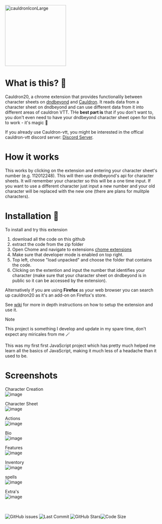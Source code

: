 <img src="https://github.com/Jamster3000/cauldron20/assets/148760154/29aacd8f-604f-43f4-a758-3635c2c32ac6" alt="cauldronIconLarge" width="200" />

# What is this? 🔮

Cauldron20, a chrome extension that provides functionalily between character sheets on [dndbeyond](https://www.dndbeyond.com/) and [Cauldron](https://www.cauldron-vtt.net). It reads data from a character sheet on dndbeyond and can use different data from it into different areas of cauldron VTT. THe **best part is** that if you don't want to, you don't even need to have your dndbeyond character sheet open for this to work - it's magic 🌟 

If you already use Cauldron-vtt, you might be interested in the offical cauldron-vtt discord server: [Discord Server](https://discord.gg/wNRk4qbwXz).

# How it works
This works by clicking on the extension and entering your character sheet's number (e.g. 112012248). This will then use dndbeyond's api for character sheets. It will remember your character so this will be a one time input. If you want to use a different character just input a new number and your old character will be replaced with the new one (there are plans for mulitple characters).

# Installation 🚀
To install and try this extension
1) download all the code on this github
2) extract the code from the zip folder
3) Open Chome and navigate to extensions [chome extensions](chrome://extensions/)
4) Make sure that developer mode is enabled on top right.
5) Top left, choose "load unpacked" and choose the folder that contains the code.
6) Clicking on the extention and input the number that identifies your character (make sure that your character sheet on dndbeyond is in public so it can be accessed by the extension).

Alternatively if you are using **Firefox** as your web browser you can search up cauldron20 as it's an add-on on Firefox's store.

See [wiki](https://github.com/Jamster3000/cauldron20/wiki) for more in depth instructions on how to setup the extension and use it.

> [!NOTE]
> This project is something I develop and update in my spare time, don't expect any miricales from me 🪄

This was my first first JavaScript project which has pretty much helped me learn all the basics of JavaScript, making it much less of a headache than it used to be.

# Screenshots
Character Creation<br>
![image](https://github.com/user-attachments/assets/90914ab0-9c39-4f56-ac51-603617562064)

Character Sheet<br>
![image](https://github.com/user-attachments/assets/c39eb751-c7be-41eb-aac4-c0f74285c79c)

Actions<br>
![image](https://github.com/user-attachments/assets/60578dd6-4e20-4075-ac73-2458443761fd)

Bio<br>
![image](https://github.com/user-attachments/assets/7d8e7fad-9bc8-4591-bf0c-176e169da9eb)

Features<br>
![image](https://github.com/user-attachments/assets/088a109b-c6f3-437e-bad2-583cc9ab5264)

Inventory<br>
![image](https://github.com/user-attachments/assets/b43c116c-4806-4b22-9e69-1f71871a26a1)

spells<br>
![image](https://github.com/user-attachments/assets/5167231b-8214-4099-a471-01845bd70d16)


Extra's<br>
![image](https://github.com/user-attachments/assets/37521b5e-7cdc-4e58-a41d-62dc287d191d)

<br><br>
![GitHub issues](https://img.shields.io/github/issues/jamster3000/cauldron20)
![Last Commit](https://img.shields.io/github/last-commit/jamster3000/cauldron20)
![GitHub Stars](https://img.shields.io/github/stars/jamster3000/cauldron20?style=social)![Code Size](https://img.shields.io/github/languages/code-size/jamster3000/cauldron20)
